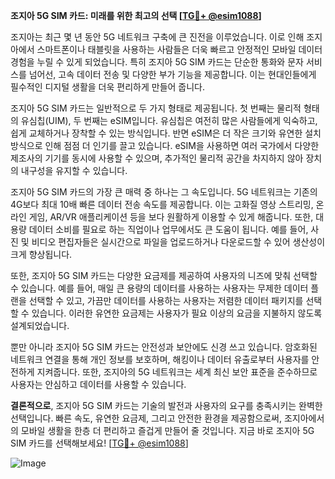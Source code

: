 **조지아 5G SIM 카드: 미래를 위한 최고의 선택 [[TG💪+ @esim1088](https://t.me/s/esim1088)]**

조지아는 최근 몇 년 동안 5G 네트워크 구축에 큰 진전을 이루었습니다. 이로 인해 조지아에서 스마트폰이나 태블릿을 사용하는 사람들은 더욱 빠르고 안정적인 모바일 데이터 경험을 누릴 수 있게 되었습니다. 특히 조지아 5G SIM 카드는 단순한 통화와 문자 서비스를 넘어선, 고속 데이터 전송 및 다양한 부가 기능을 제공합니다. 이는 현대인들에게 필수적인 디지털 생활을 더욱 편리하게 만들어 줍니다.

조지아 5G SIM 카드는 일반적으로 두 가지 형태로 제공됩니다. 첫 번째는 물리적 형태의 유심칩(UIM), 두 번째는 eSIM입니다. 유심칩은 여전히 많은 사람들에게 익숙하고, 쉽게 교체하거나 장착할 수 있는 방식입니다. 반면 eSIM은 더 작은 크기와 유연한 설치 방식으로 인해 점점 더 인기를 끌고 있습니다. eSIM을 사용하면 여러 국가에서 다양한 제조사의 기기를 동시에 사용할 수 있으며, 추가적인 물리적 공간을 차지하지 않아 장치의 내구성을 유지할 수 있습니다.

조지아 5G SIM 카드의 가장 큰 매력 중 하나는 그 속도입니다. 5G 네트워크는 기존의 4G보다 최대 10배 빠른 데이터 전송 속도를 제공합니다. 이는 고화질 영상 스트리밍, 온라인 게임, AR/VR 애플리케이션 등을 보다 원활하게 이용할 수 있게 해줍니다. 또한, 대용량 데이터 소비를 필요로 하는 직업이나 업무에서도 큰 도움이 됩니다. 예를 들어, 사진 및 비디오 편집자들은 실시간으로 파일을 업로드하거나 다운로드할 수 있어 생산성이 크게 향상됩니다.

또한, 조지아 5G SIM 카드는 다양한 요금제를 제공하여 사용자의 니즈에 맞춰 선택할 수 있습니다. 예를 들어, 매일 큰 용량의 데이터를 사용하는 사용자는 무제한 데이터 플랜을 선택할 수 있고, 가끔만 데이터를 사용하는 사용자는 저렴한 데이터 패키지를 선택할 수 있습니다. 이러한 유연한 요금제는 사용자가 필요 이상의 요금을 지불하지 않도록 설계되었습니다.

뿐만 아니라 조지아 5G SIM 카드는 안전성과 보안에도 신경 쓰고 있습니다. 암호화된 네트워크 연결을 통해 개인 정보를 보호하며, 해킹이나 데이터 유출로부터 사용자를 안전하게 지켜줍니다. 또한, 조지아의 5G 네트워크는 세계 최신 보안 표준을 준수하므로 사용자는 안심하고 데이터를 사용할 수 있습니다.

**결론적으로**, 조지아 5G SIM 카드는 기술의 발전과 사용자의 요구를 충족시키는 완벽한 선택입니다. 빠른 속도, 유연한 요금제, 그리고 안전한 환경을 제공함으로써, 조지아에서의 모바일 생활을 한층 더 편리하고 즐겁게 만들어 줄 것입니다. 지금 바로 조지아 5G SIM 카드를 선택해보세요! [[TG💪+ @esim1088](https://t.me/s/esim1088)]

![Image](https://i.postimg.cc/Y0z9fWf4/image.png)